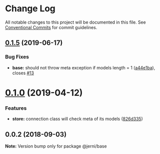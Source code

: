 # Change Log

All notable changes to this project will be documented in this file.
See [Conventional Commits](https://conventionalcommits.org) for commit guidelines.

## [0.1.5](https://github.com/tungv/jerni/compare/@jerni/base@0.1.4...@jerni/base@0.1.5) (2019-06-17)


### Bug Fixes

* **base:** should not throw meta exception if models length = 1 ([a44e1ba](https://github.com/tungv/jerni/commit/a44e1ba)), closes [#13](https://github.com/tungv/jerni/issues/13)





<a name="0.1.0"></a>
# [0.1.0](https://github.com/tungv/jerni/compare/@jerni/base@0.0.2...@jerni/base@0.1.0) (2019-04-12)


### Features

* **store:** connection class will check meta of its models ([826d335](https://github.com/tungv/jerni/commit/826d335))




<a name="0.0.2"></a>
## 0.0.2 (2018-09-03)




**Note:** Version bump only for package @jerni/base
